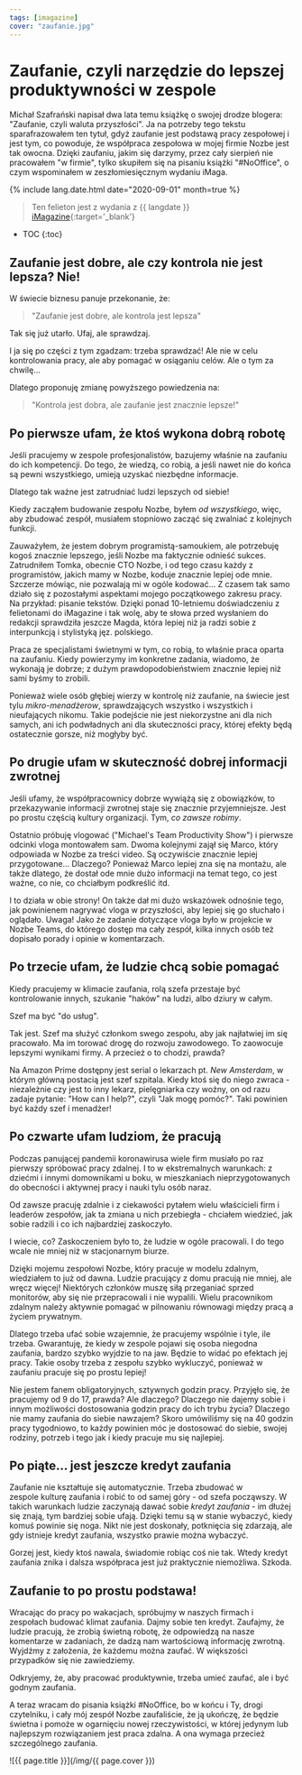 ```yaml
---
tags: [imagazine]
cover: "zaufanie.jpg"
---
```


# Zaufanie, czyli narzędzie do lepszej produktywności w zespole

Michał Szafrański napisał dwa lata temu książkę o swojej drodze blogera: "Zaufanie, czyli waluta przyszłości". Ja na potrzeby tego tekstu sparafrazowałem ten tytuł, gdyż zaufanie jest podstawą pracy zespołowej i jest tym, co powoduje, że współpraca zespołowa w mojej firmie Nozbe jest tak owocna. Dzięki zaufaniu, jakim się darzymy, przez cały sierpień nie pracowałem "w firmie", tylko skupiłem się na pisaniu książki "#NoOffice", o czym wspominałem w zeszłomiesięcznym wydaniu iMaga.

<!--More-->

{% include lang.date.html date="2020-09-01" month=true %}

> Ten felieton jest z wydania z {{ langdate }} [iMagazine](https://imagazine.pl){:target='_blank'}

* TOC
{:toc}

## Zaufanie jest dobre, ale czy kontrola nie jest lepsza? Nie!

W świecie biznesu panuje przekonanie, że:

> "Zaufanie jest dobre, ale kontrola jest lepsza"

Tak się już utarło. Ufaj, ale sprawdzaj.

I ja się po części z tym zgadzam: trzeba sprawdzać! Ale nie w celu kontrolowania pracy, ale aby pomagać w osiąganiu celów. Ale o tym za chwilę…

Dlatego proponuję zmianę powyższego powiedzenia na:

> "Kontrola jest dobra, ale zaufanie jest znacznie lepsze!"

## Po pierwsze ufam, że ktoś wykona dobrą robotę

Jeśli pracujemy w zespole profesjonalistów, bazujemy właśnie na zaufaniu do ich kompetencji. Do tego, że wiedzą, co robią, a jeśli nawet nie do końca są pewni wszystkiego, umieją uzyskać niezbędne informacje.

Dlatego tak ważne jest zatrudniać ludzi lepszych od siebie! 

Kiedy zacząłem budowanie zespołu Nozbe, byłem *od wszystkiego*, więc, aby zbudować zespół, musiałem stopniowo zacząć się zwalniać z kolejnych funkcji.

Zauważyłem, że jestem dobrym programistą-samoukiem, ale potrzebuję kogoś znacznie lepszego, jeśli Nozbe ma faktycznie odnieść sukces. Zatrudniłem Tomka, obecnie CTO Nozbe, i od tego czasu każdy z programistów, jakich mamy w Nozbe, koduje znacznie lepiej ode mnie. Szczerze mówiąc, nie pozwalają mi w ogóle kodować… Z czasem tak samo działo się z pozostałymi aspektami mojego początkowego zakresu pracy. Na przykład: pisanie tekstów. Dzięki ponad 10-letniemu doświadczeniu z felietonami do iMagazine i tak wolę, aby te słowa przed wysłaniem do redakcji sprawdziła jeszcze Magda, która lepiej niż ja radzi sobie z interpunkcją i stylistyką jęz. polskiego.

Praca ze specjalistami świetnymi w tym, co robią, to właśnie praca oparta na zaufaniu. Kiedy powierzymy im konkretne zadania, wiadomo, że wykonają je dobrze; z dużym prawdopodobieństwiem znacznie lepiej niż sami byśmy to zrobili.

Ponieważ wiele osób głębiej wierzy w kontrolę niż zaufanie, na świecie jest tylu *mikro-menadżerow*, sprawdzających wszystko i wszystkich i nieufających nikomu. Takie podejście nie jest niekorzystne ani dla nich samych, ani ich podwładnych ani dla skuteczności pracy, której efekty będą ostatecznie gorsze, niż mogłyby być.

## Po drugie ufam w skuteczność dobrej informacji zwrotnej

Jeśli ufamy, że współpracownicy dobrze wywiążą się z obowiązków, to przekazywanie informacji zwrotnej staje się znacznie przyjemniejsze. Jest po prostu częścią kultury organizacji. Tym, *co zawsze robimy*.

Ostatnio próbuję vlogować ("Michael's Team Productivity Show") i pierwsze odcinki vloga montowałem sam. Dwoma kolejnymi zajął się Marco, który odpowiada w Nozbe za treści video. Są oczywiście znacznie lepiej przygotowane… Dlaczego? Ponieważ Marco lepiej zna się na montażu, ale także dlatego, że dostał ode mnie dużo informacji na temat tego, co jest ważne, co nie, co chciałbym podkreślić itd.

I to działa w obie strony! On także dał mi dużo wskazówek odnośnie tego, jak powinienem nagrywać vloga w przyszłości, aby lepiej się go słuchało i oglądało. Uwaga! Jako że zadanie dotyczące vloga było w projekcie w Nozbe Teams, do którego dostęp ma cały zespół, kilka innych osób też dopisało porady i opinie w komentarzach.

## Po trzecie ufam, że ludzie chcą sobie pomagać

Kiedy pracujemy w klimacie zaufania, rolą szefa przestaje być kontrolowanie innych, szukanie "haków" na ludzi, albo dziury w całym.

Szef ma być "do usług".

Tak jest. Szef ma służyć członkom swego zespołu, aby jak najłatwiej im się pracowało. Ma im torować drogę do rozwoju zawodowego. To zaowocuje lepszymi wynikami firmy. A przecież o to chodzi, prawda?

Na Amazon Prime dostępny jest serial o lekarzach pt. *New Amsterdam*, w którym główną postacią jest szef szpitala. Kiedy ktoś się do niego zwraca - niezależnie czy jest to inny lekarz, pielęgniarka czy woźny, on od razu zadaje pytanie: "How can I help?", czyli "Jak mogę pomóc?". Taki powinien być każdy szef i menadżer!

## Po czwarte ufam ludziom, że pracują

Podczas panującej pandemii koronawirusa wiele firm musiało po raz pierwszy spróbować pracy zdalnej. I to w ekstremalnych warunkach: z dziećmi i innymi domownikami u boku, w mieszkaniach nieprzygotowanych do obecności i aktywnej pracy i nauki tylu osób naraz.

Od zawsze pracuję zdalnie i z ciekawości pytałem wielu właścicieli firm i leaderów zespołów, jak ta zmiana u nich przebiegła - chciałem wiedzieć, jak sobie radzili i co ich najbardziej zaskoczyło.

I wiecie, co? Zaskoczeniem było to, że ludzie w ogóle pracowali. I do tego wcale nie mniej niż w stacjonarnym biurze.

Dzięki mojemu zespołowi Nozbe, który pracuje w modelu zdalnym, wiedziałem to już od dawna. Ludzie pracujący z domu pracują nie mniej, ale wręcz więcej! Niektórych członków muszę siłą przeganiać sprzed monitorów, aby się nie przepracowali i nie wypalili. Wielu pracownikom zdalnym należy aktywnie pomagać w pilnowaniu równowagi między pracą a życiem prywatnym.

Dlatego trzeba ufać sobie wzajemnie, że pracujemy wspólnie i tyle, ile trzeba. Gwarantuję, że kiedy w zespole pojawi się osoba niegodna zaufania, bardzo szybko wyjdzie to na jaw. Będzie to widać po efektach jej pracy. Takie osoby trzeba z zespołu szybko wykluczyć, ponieważ w zaufaniu pracuje się po prostu lepiej!

Nie jestem fanem obligatoryjnych, sztywnych godzin pracy. Przyjęło się, że pracujemy od 9 do 17, prawda? Ale dlaczego? Dlaczego nie dajemy sobie i innym możliwości dostosowania godzin pracy do ich trybu życia? Dlaczego nie mamy zaufania do siebie nawzajem? Skoro umówiliśmy się na 40 godzin pracy tygodniowo, to każdy powinien móc je dostosować do siebie, swojej rodziny, potrzeb i tego jak i kiedy pracuje mu się najlepiej.

## Po piąte… jest jeszcze kredyt zaufania

Zaufanie nie kształtuje się automatycznie. Trzeba zbudować w zespole kulturę zaufania i robić to od samej góry - od szefa począwszy. W takich warunkach ludzie zaczynają dawać sobie *kredyt zaufania* - im dłużej się znają, tym bardziej sobie ufają. Dzięki temu są w stanie wybaczyć, kiedy komuś powinie się noga. Nikt nie jest doskonały, potknięcia się zdarzają, ale gdy istnieje kredyt zaufania, wszystko prawie można wybaczyć.

Gorzej jest, kiedy ktoś nawala, świadomie robiąc coś nie tak. Wtedy kredyt zaufania znika i dalsza współpraca jest już praktycznie niemożliwa. Szkoda.

## Zaufanie to po prostu podstawa!

Wracając do pracy po wakacjach, spróbujmy w naszych firmach i zespołach budować klimat zaufania. Dajmy sobie ten kredyt. Zaufajmy, że ludzie pracują, że zrobią świetną robotę, że odpowiedzą na nasze komentarze w zadaniach, że dadzą nam wartościową informację zwrotną. Wyjdźmy z założenia, że każdemu można zaufać. W większości przypadków się nie zawiedziemy.

Odkryjemy, że, aby pracować produktywnie, trzeba umieć zaufać, ale i być godnym zaufania.

A teraz wracam do pisania książki #NoOffice, bo w końcu i Ty, drogi czytelniku, i cały mój zespół Nozbe zaufaliście, że ją ukończę, że będzie świetna i pomoże w ogarnięciu nowej rzeczywistości, w której jedynym lub najlepszym rozwiązaniem jest praca zdalna. A ona wymaga przecież szczególnego zaufania.

![{{ page.title }}](/img/{{ page.cover }})

[n]: https://nozbe.com/pl/?a=mike